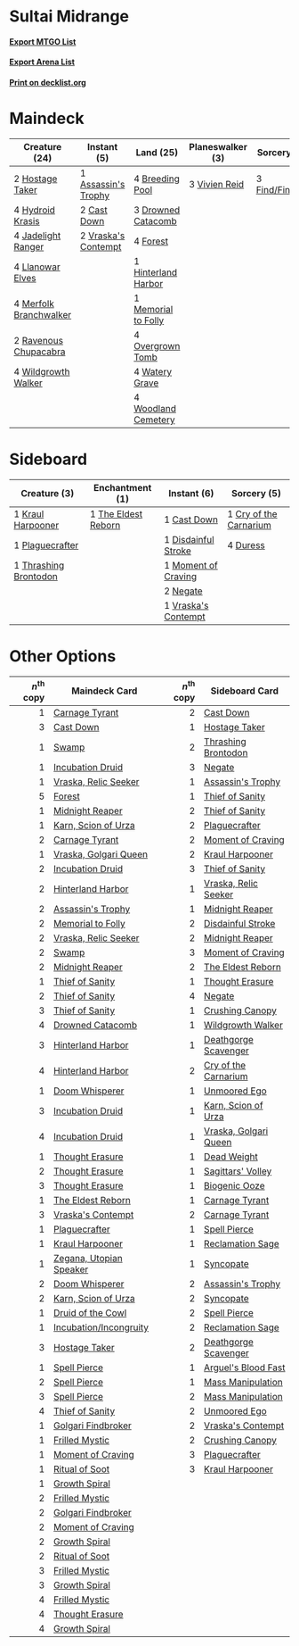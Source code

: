 # Sultai Midrange

#### [Export MTGO List](../collection/Sultai%20Midrange/Sultai%20Midrange.txt)
#### [Export Arena List](../collection/Sultai%20Midrange/Sultai%20Midrange_arena.txt)
#### [Print on decklist.org](http://decklist.org/?deckmain=1%09Assassin's%20Trophy%0A4%09Breeding%20Pool%0A2%09Cast%20Down%0A3%09Drowned%20Catacomb%0A3%09Find/Finality%0A4%09Forest%0A1%09Hinterland%20Harbor%0A2%09Hostage%20Taker%0A4%09Hydroid%20Krasis%0A4%09Jadelight%20Ranger%0A4%09Llanowar%20Elves%0A1%09Memorial%20to%20Folly%0A4%09Merfolk%20Branchwalker%0A4%09Overgrown%20Tomb%0A2%09Ravenous%20Chupacabra%0A3%09Vivien%20Reid%0A2%09Vraska's%20Contempt%0A4%09Watery%20Grave%0A4%09Wildgrowth%20Walker%0A4%09Woodland%20Cemetery&deckside=1%09Cast%20Down%0A1%09Cry%20of%20the%20Carnarium%0A1%09Disdainful%20Stroke%0A4%09Duress%0A1%09Kraul%20Harpooner%0A1%09Moment%20of%20Craving%0A2%09Negate%0A1%09Plaguecrafter%0A1%09The%20Eldest%20Reborn%0A1%09Thrashing%20Brontodon%0A1%09Vraska's%20Contempt)
# Maindeck

|                                          Creature (24)                                          |                                         Instant (5)                                          |                                          Land (25)                                           |                                    Planeswalker (3)                                    |                                       Sorcery (3)                                        |
|-------------------------------------------------------------------------------------------------|----------------------------------------------------------------------------------------------|----------------------------------------------------------------------------------------------|----------------------------------------------------------------------------------------|------------------------------------------------------------------------------------------|
|2 [Hostage Taker](http://gatherer.wizards.com/Pages/Card/Details.aspx?multiverseid=435379)       |1 [Assassin's Trophy](http://gatherer.wizards.com/Pages/Card/Details.aspx?multiverseid=452902)|4 [Breeding Pool](http://gatherer.wizards.com/Pages/Card/Details.aspx?multiverseid=97088)     |3 [Vivien Reid](http://gatherer.wizards.com/Pages/Card/Details.aspx?multiverseid=447344)|3 [Find/Finality](http://gatherer.wizards.com/Pages/Card/Details.aspx?multiverseid=452975)|
|4 [Hydroid Krasis](http://gatherer.wizards.com/Pages/Card/Details.aspx?multiverseid=457327)      |2 [Cast Down](http://gatherer.wizards.com/Pages/Card/Details.aspx?multiverseid=442969)        |3 [Drowned Catacomb](http://gatherer.wizards.com/Pages/Card/Details.aspx?multiverseid=430633) |                                                                                        |                                                                                          |
|4 [Jadelight Ranger](http://gatherer.wizards.com/Pages/Card/Details.aspx?multiverseid=439793)    |2 [Vraska's Contempt](http://gatherer.wizards.com/Pages/Card/Details.aspx?multiverseid=435283)|4 [Forest](http://gatherer.wizards.com/Pages/Card/Details.aspx?multiverseid=439860)           |                                                                                        |                                                                                          |
|4 [Llanowar Elves](http://gatherer.wizards.com/Pages/Card/Details.aspx?multiverseid=129626)      |                                                                                              |1 [Hinterland Harbor](http://gatherer.wizards.com/Pages/Card/Details.aspx?multiverseid=443128)|                                                                                        |                                                                                          |
|4 [Merfolk Branchwalker](http://gatherer.wizards.com/Pages/Card/Details.aspx?multiverseid=435353)|                                                                                              |1 [Memorial to Folly](http://gatherer.wizards.com/Pages/Card/Details.aspx?multiverseid=443130)|                                                                                        |                                                                                          |
|2 [Ravenous Chupacabra](http://gatherer.wizards.com/Pages/Card/Details.aspx?multiverseid=442093) |                                                                                              |4 [Overgrown Tomb](http://gatherer.wizards.com/Pages/Card/Details.aspx?multiverseid=405103)   |                                                                                        |                                                                                          |
|4 [Wildgrowth Walker](http://gatherer.wizards.com/Pages/Card/Details.aspx?multiverseid=435372)   |                                                                                              |4 [Watery Grave](http://gatherer.wizards.com/Pages/Card/Details.aspx?multiverseid=405114)     |                                                                                        |                                                                                          |
|                                                                                                 |                                                                                              |4 [Woodland Cemetery](http://gatherer.wizards.com/Pages/Card/Details.aspx?multiverseid=443136)|                                                                                        |                                                                                          |


# Sideboard

|                                          Creature (3)                                          |                                       Enchantment (1)                                        |                                         Instant (6)                                          |                                           Sorcery (5)                                           |
|------------------------------------------------------------------------------------------------|----------------------------------------------------------------------------------------------|----------------------------------------------------------------------------------------------|-------------------------------------------------------------------------------------------------|
|1 [Kraul Harpooner](http://gatherer.wizards.com/Pages/Card/Details.aspx?multiverseid=452886)    |1 [The Eldest Reborn](http://gatherer.wizards.com/Pages/Card/Details.aspx?multiverseid=442978)|1 [Cast Down](http://gatherer.wizards.com/Pages/Card/Details.aspx?multiverseid=442969)        |1 [Cry of the Carnarium](http://gatherer.wizards.com/Pages/Card/Details.aspx?multiverseid=457214)|
|1 [Plaguecrafter](http://gatherer.wizards.com/Pages/Card/Details.aspx?multiverseid=452832)      |                                                                                              |1 [Disdainful Stroke](http://gatherer.wizards.com/Pages/Card/Details.aspx?multiverseid=420705)|4 [Duress](http://gatherer.wizards.com/Pages/Card/Details.aspx?multiverseid=14557)               |
|1 [Thrashing Brontodon](http://gatherer.wizards.com/Pages/Card/Details.aspx?multiverseid=456570)|                                                                                              |1 [Moment of Craving](http://gatherer.wizards.com/Pages/Card/Details.aspx?multiverseid=439736)|                                                                                                 |
|                                                                                                |                                                                                              |2 [Negate](http://gatherer.wizards.com/Pages/Card/Details.aspx?multiverseid=423707)           |                                                                                                 |
|                                                                                                |                                                                                              |1 [Vraska's Contempt](http://gatherer.wizards.com/Pages/Card/Details.aspx?multiverseid=435283)|                                                                                                 |


# Other Options

|*n*<sup>th</sup> copy|                                          Maindeck Card                                           |*n*<sup>th</sup> copy|                                         Sideboard Card                                         |
|--------------------:|--------------------------------------------------------------------------------------------------|--------------------:|------------------------------------------------------------------------------------------------|
|                    1|[Carnage Tyrant](http://gatherer.wizards.com/Pages/Card/Details.aspx?multiverseid=435334)         |                    2|[Cast Down](http://gatherer.wizards.com/Pages/Card/Details.aspx?multiverseid=442969)            |
|                    3|[Cast Down](http://gatherer.wizards.com/Pages/Card/Details.aspx?multiverseid=442969)              |                    1|[Hostage Taker](http://gatherer.wizards.com/Pages/Card/Details.aspx?multiverseid=435379)        |
|                    1|[Swamp](http://gatherer.wizards.com/Pages/Card/Details.aspx?multiverseid=439858)                  |                    2|[Thrashing Brontodon](http://gatherer.wizards.com/Pages/Card/Details.aspx?multiverseid=456570)  |
|                    1|[Incubation Druid](http://gatherer.wizards.com/Pages/Card/Details.aspx?multiverseid=457275)       |                    3|[Negate](http://gatherer.wizards.com/Pages/Card/Details.aspx?multiverseid=423707)               |
|                    1|[Vraska, Relic Seeker](http://gatherer.wizards.com/Pages/Card/Details.aspx?multiverseid=435388)   |                    1|[Assassin's Trophy](http://gatherer.wizards.com/Pages/Card/Details.aspx?multiverseid=452902)    |
|                    5|[Forest](http://gatherer.wizards.com/Pages/Card/Details.aspx?multiverseid=439860)                 |                    1|[Thief of Sanity](http://gatherer.wizards.com/Pages/Card/Details.aspx?multiverseid=452955)      |
|                    1|[Midnight Reaper](http://gatherer.wizards.com/Pages/Card/Details.aspx?multiverseid=452827)        |                    2|[Thief of Sanity](http://gatherer.wizards.com/Pages/Card/Details.aspx?multiverseid=452955)      |
|                    1|[Karn, Scion of Urza](http://gatherer.wizards.com/Pages/Card/Details.aspx?multiverseid=442889)    |                    2|[Plaguecrafter](http://gatherer.wizards.com/Pages/Card/Details.aspx?multiverseid=452832)        |
|                    2|[Carnage Tyrant](http://gatherer.wizards.com/Pages/Card/Details.aspx?multiverseid=435334)         |                    2|[Moment of Craving](http://gatherer.wizards.com/Pages/Card/Details.aspx?multiverseid=439736)    |
|                    1|[Vraska, Golgari Queen](http://gatherer.wizards.com/Pages/Card/Details.aspx?multiverseid=452963)  |                    2|[Kraul Harpooner](http://gatherer.wizards.com/Pages/Card/Details.aspx?multiverseid=452886)      |
|                    2|[Incubation Druid](http://gatherer.wizards.com/Pages/Card/Details.aspx?multiverseid=457275)       |                    3|[Thief of Sanity](http://gatherer.wizards.com/Pages/Card/Details.aspx?multiverseid=452955)      |
|                    2|[Hinterland Harbor](http://gatherer.wizards.com/Pages/Card/Details.aspx?multiverseid=443128)      |                    1|[Vraska, Relic Seeker](http://gatherer.wizards.com/Pages/Card/Details.aspx?multiverseid=435388) |
|                    2|[Assassin's Trophy](http://gatherer.wizards.com/Pages/Card/Details.aspx?multiverseid=452902)      |                    1|[Midnight Reaper](http://gatherer.wizards.com/Pages/Card/Details.aspx?multiverseid=452827)      |
|                    2|[Memorial to Folly](http://gatherer.wizards.com/Pages/Card/Details.aspx?multiverseid=443130)      |                    2|[Disdainful Stroke](http://gatherer.wizards.com/Pages/Card/Details.aspx?multiverseid=420705)    |
|                    2|[Vraska, Relic Seeker](http://gatherer.wizards.com/Pages/Card/Details.aspx?multiverseid=435388)   |                    2|[Midnight Reaper](http://gatherer.wizards.com/Pages/Card/Details.aspx?multiverseid=452827)      |
|                    2|[Swamp](http://gatherer.wizards.com/Pages/Card/Details.aspx?multiverseid=439858)                  |                    3|[Moment of Craving](http://gatherer.wizards.com/Pages/Card/Details.aspx?multiverseid=439736)    |
|                    2|[Midnight Reaper](http://gatherer.wizards.com/Pages/Card/Details.aspx?multiverseid=452827)        |                    2|[The Eldest Reborn](http://gatherer.wizards.com/Pages/Card/Details.aspx?multiverseid=442978)    |
|                    1|[Thief of Sanity](http://gatherer.wizards.com/Pages/Card/Details.aspx?multiverseid=452955)        |                    1|[Thought Erasure](http://gatherer.wizards.com/Pages/Card/Details.aspx?multiverseid=452956)      |
|                    2|[Thief of Sanity](http://gatherer.wizards.com/Pages/Card/Details.aspx?multiverseid=452955)        |                    4|[Negate](http://gatherer.wizards.com/Pages/Card/Details.aspx?multiverseid=423707)               |
|                    3|[Thief of Sanity](http://gatherer.wizards.com/Pages/Card/Details.aspx?multiverseid=452955)        |                    1|[Crushing Canopy](http://gatherer.wizards.com/Pages/Card/Details.aspx?multiverseid=452876)      |
|                    4|[Drowned Catacomb](http://gatherer.wizards.com/Pages/Card/Details.aspx?multiverseid=430633)       |                    1|[Wildgrowth Walker](http://gatherer.wizards.com/Pages/Card/Details.aspx?multiverseid=435372)    |
|                    3|[Hinterland Harbor](http://gatherer.wizards.com/Pages/Card/Details.aspx?multiverseid=443128)      |                    1|[Deathgorge Scavenger](http://gatherer.wizards.com/Pages/Card/Details.aspx?multiverseid=435339) |
|                    4|[Hinterland Harbor](http://gatherer.wizards.com/Pages/Card/Details.aspx?multiverseid=443128)      |                    2|[Cry of the Carnarium](http://gatherer.wizards.com/Pages/Card/Details.aspx?multiverseid=457214) |
|                    1|[Doom Whisperer](http://gatherer.wizards.com/Pages/Card/Details.aspx?multiverseid=452819)         |                    1|[Unmoored Ego](http://gatherer.wizards.com/Pages/Card/Details.aspx?multiverseid=452962)         |
|                    3|[Incubation Druid](http://gatherer.wizards.com/Pages/Card/Details.aspx?multiverseid=457275)       |                    1|[Karn, Scion of Urza](http://gatherer.wizards.com/Pages/Card/Details.aspx?multiverseid=442889)  |
|                    4|[Incubation Druid](http://gatherer.wizards.com/Pages/Card/Details.aspx?multiverseid=457275)       |                    1|[Vraska, Golgari Queen](http://gatherer.wizards.com/Pages/Card/Details.aspx?multiverseid=452963)|
|                    1|[Thought Erasure](http://gatherer.wizards.com/Pages/Card/Details.aspx?multiverseid=452956)        |                    1|[Dead Weight](http://gatherer.wizards.com/Pages/Card/Details.aspx?multiverseid=452817)          |
|                    2|[Thought Erasure](http://gatherer.wizards.com/Pages/Card/Details.aspx?multiverseid=452956)        |                    1|[Sagittars' Volley](http://gatherer.wizards.com/Pages/Card/Details.aspx?multiverseid=457282)    |
|                    3|[Thought Erasure](http://gatherer.wizards.com/Pages/Card/Details.aspx?multiverseid=452956)        |                    1|[Biogenic Ooze](http://gatherer.wizards.com/Pages/Card/Details.aspx?multiverseid=457266)        |
|                    1|[The Eldest Reborn](http://gatherer.wizards.com/Pages/Card/Details.aspx?multiverseid=442978)      |                    1|[Carnage Tyrant](http://gatherer.wizards.com/Pages/Card/Details.aspx?multiverseid=435334)       |
|                    3|[Vraska's Contempt](http://gatherer.wizards.com/Pages/Card/Details.aspx?multiverseid=435283)      |                    2|[Carnage Tyrant](http://gatherer.wizards.com/Pages/Card/Details.aspx?multiverseid=435334)       |
|                    1|[Plaguecrafter](http://gatherer.wizards.com/Pages/Card/Details.aspx?multiverseid=452832)          |                    1|[Spell Pierce](http://gatherer.wizards.com/Pages/Card/Details.aspx?multiverseid=425876)         |
|                    1|[Kraul Harpooner](http://gatherer.wizards.com/Pages/Card/Details.aspx?multiverseid=452886)        |                    1|[Reclamation Sage](http://gatherer.wizards.com/Pages/Card/Details.aspx?multiverseid=389651)     |
|                    1|[Zegana, Utopian Speaker](http://gatherer.wizards.com/Pages/Card/Details.aspx?multiverseid=457358)|                    1|[Syncopate](http://gatherer.wizards.com/Pages/Card/Details.aspx?multiverseid=442955)            |
|                    2|[Doom Whisperer](http://gatherer.wizards.com/Pages/Card/Details.aspx?multiverseid=452819)         |                    2|[Assassin's Trophy](http://gatherer.wizards.com/Pages/Card/Details.aspx?multiverseid=452902)    |
|                    2|[Karn, Scion of Urza](http://gatherer.wizards.com/Pages/Card/Details.aspx?multiverseid=442889)    |                    2|[Syncopate](http://gatherer.wizards.com/Pages/Card/Details.aspx?multiverseid=442955)            |
|                    1|[Druid of the Cowl](http://gatherer.wizards.com/Pages/Card/Details.aspx?multiverseid=423773)      |                    2|[Spell Pierce](http://gatherer.wizards.com/Pages/Card/Details.aspx?multiverseid=425876)         |
|                    1|[Incubation/Incongruity](http://gatherer.wizards.com/Pages/Card/Details.aspx?multiverseid=457370) |                    2|[Reclamation Sage](http://gatherer.wizards.com/Pages/Card/Details.aspx?multiverseid=389651)     |
|                    3|[Hostage Taker](http://gatherer.wizards.com/Pages/Card/Details.aspx?multiverseid=435379)          |                    2|[Deathgorge Scavenger](http://gatherer.wizards.com/Pages/Card/Details.aspx?multiverseid=435339) |
|                    1|[Spell Pierce](http://gatherer.wizards.com/Pages/Card/Details.aspx?multiverseid=425876)           |                    1|[Arguel's Blood Fast](http://gatherer.wizards.com/Pages/Card/Details.aspx?multiverseid=439316)  |
|                    2|[Spell Pierce](http://gatherer.wizards.com/Pages/Card/Details.aspx?multiverseid=425876)           |                    1|[Mass Manipulation](http://gatherer.wizards.com/Pages/Card/Details.aspx?multiverseid=457186)    |
|                    3|[Spell Pierce](http://gatherer.wizards.com/Pages/Card/Details.aspx?multiverseid=425876)           |                    2|[Mass Manipulation](http://gatherer.wizards.com/Pages/Card/Details.aspx?multiverseid=457186)    |
|                    4|[Thief of Sanity](http://gatherer.wizards.com/Pages/Card/Details.aspx?multiverseid=452955)        |                    2|[Unmoored Ego](http://gatherer.wizards.com/Pages/Card/Details.aspx?multiverseid=452962)         |
|                    1|[Golgari Findbroker](http://gatherer.wizards.com/Pages/Card/Details.aspx?multiverseid=452925)     |                    2|[Vraska's Contempt](http://gatherer.wizards.com/Pages/Card/Details.aspx?multiverseid=435283)    |
|                    1|[Frilled Mystic](http://gatherer.wizards.com/Pages/Card/Details.aspx?multiverseid=457318)         |                    2|[Crushing Canopy](http://gatherer.wizards.com/Pages/Card/Details.aspx?multiverseid=452876)      |
|                    1|[Moment of Craving](http://gatherer.wizards.com/Pages/Card/Details.aspx?multiverseid=439736)      |                    3|[Plaguecrafter](http://gatherer.wizards.com/Pages/Card/Details.aspx?multiverseid=452832)        |
|                    1|[Ritual of Soot](http://gatherer.wizards.com/Pages/Card/Details.aspx?multiverseid=452834)         |                    3|[Kraul Harpooner](http://gatherer.wizards.com/Pages/Card/Details.aspx?multiverseid=452886)      |
|                    1|[Growth Spiral](http://gatherer.wizards.com/Pages/Card/Details.aspx?multiverseid=457322)          |                     |                                                                                                |
|                    2|[Frilled Mystic](http://gatherer.wizards.com/Pages/Card/Details.aspx?multiverseid=457318)         |                     |                                                                                                |
|                    2|[Golgari Findbroker](http://gatherer.wizards.com/Pages/Card/Details.aspx?multiverseid=452925)     |                     |                                                                                                |
|                    2|[Moment of Craving](http://gatherer.wizards.com/Pages/Card/Details.aspx?multiverseid=439736)      |                     |                                                                                                |
|                    2|[Growth Spiral](http://gatherer.wizards.com/Pages/Card/Details.aspx?multiverseid=457322)          |                     |                                                                                                |
|                    2|[Ritual of Soot](http://gatherer.wizards.com/Pages/Card/Details.aspx?multiverseid=452834)         |                     |                                                                                                |
|                    3|[Frilled Mystic](http://gatherer.wizards.com/Pages/Card/Details.aspx?multiverseid=457318)         |                     |                                                                                                |
|                    3|[Growth Spiral](http://gatherer.wizards.com/Pages/Card/Details.aspx?multiverseid=457322)          |                     |                                                                                                |
|                    4|[Frilled Mystic](http://gatherer.wizards.com/Pages/Card/Details.aspx?multiverseid=457318)         |                     |                                                                                                |
|                    4|[Thought Erasure](http://gatherer.wizards.com/Pages/Card/Details.aspx?multiverseid=452956)        |                     |                                                                                                |
|                    4|[Growth Spiral](http://gatherer.wizards.com/Pages/Card/Details.aspx?multiverseid=457322)          |                     |                                                                                                |


